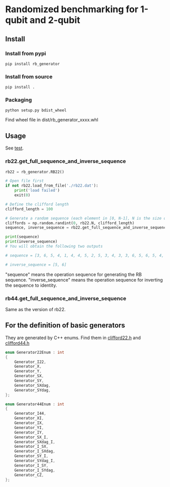 # Randomized benchmarking for 1-qubit and 2-qubit 

## Install
### Install from pypi
```
pip install rb_generator
```

### Install from source
```
pip install .
```

### Packaging
```
python setup.py bdist_wheel
```
Find wheel file in dist/rb_generator_xxxx.whl

## Usage

See [test](test/test.py).

### rb22.get_full_sequence_and_inverse_sequence
```python
rb22 = rb_generator.RB22()

# Open file first
if not rb22.load_from_file('./rb22.dat'):
    print('load failed')
    exit(0)

# Define the clifford length
clifford_length = 100

# Generate a random sequence (each element in [0, N-1], N is the size of the clifford group)
cliffords = np.random.randint(0, rb22.N, clifford_length)
sequence, inverse_sequence = rb22.get_full_sequence_and_inverse_sequence(cliffords)

print(sequence)
print(inverse_sequence)
# You will obtain the following two outputs

# sequence = [3, 6, 5, 4, 1, 4, 4, 5, 2, 5, 3, 4, 3, 3, 6, 5, 6, 5, 4, 5, 1, 6, 3, 4, 5, 4, 4, 3, 5, 4, 3, 4, 5, 4, 6, 2, 3, 3, 4, 1, 4, 6, 5, 3, 3, 6, 3, 1, 6, 3, 6, 6, 5, 4, 3, 3, 4, 5, 4, 5, 5, 6, 4, 5, 0, 6, 5, 2, 5, 5, 4, 3, 6, 5, 2, 3, 5, 3, 6, 3, 4, 3, 4, 5, 3, 6, 6, 5, 3, 4, 5, 4, 3, 0, 3, 4, 3, 4, 2, 3, 2, 5, 1, 6, 4, 5, 6, 5, 3, 3, 6, 3, 5, 6, 5, 4, 5, 4, 3, 6, 3, 6, 5, 5, 4, 4, 5, 2, 2, 2, 1, 6, 6, 2, 3, 4, 3, 4, 5, 6, 6, 3, 6, 3, 4, 1, 4, 3, 6, 3, 0, 6, 5, 4, 5, 6, 3, 3, 4, 3, 4, 5, 6, 5, 6, 3, 2, 3, 6, 3, 0, 1, 6, 5, 6, 2, 3, 5, 4, 5, 6, 5, 6, 5]

# inverse_sequence = [5, 6]
```

"sequence" means the operation sequence for generating the RB sequence.
"inverse_sequence" means the operation sequence for inverting the sequence to identity.

### rb44.get_full_sequence_and_inverse_sequence
Same as the version of rb22.

## For the definition of basic generators
They are generated by C++ enums. Find them in [clifford22.h](RBGeneratorCpp/src/clifford22.h) and [clifford44.h](RBGeneratorCpp/src/clifford44.h)

```C++
enum Generator22Enum : int
{
    Generator_I22,
    Generator_X,
    Generator_Y,
    Generator_SX,
    Generator_SY,
    Generator_SXdag,
    Generator_SYdag,
};
```

```C++
enum Generator44Enum : int
{
    Generator_I44,
    Generator_XI,
    Generator_IX,
    Generator_YI,
    Generator_IY,
    Generator_SX_I,
    Generator_SXdag_I,
    Generator_I_SX,
    Generator_I_SXdag,
    Generator_SY_I,
    Generator_SYdag_I,
    Generator_I_SY,
    Generator_I_SYdag,
    Generator_CZ,
};
```
